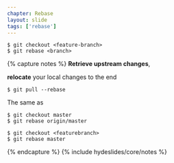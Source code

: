 ```yaml
---
chapter: Rebase
layout: slide
tags: ['rebase']
---
```


	$ git checkout <feature-branch>
	$ git rebase <branch>


{% capture notes %}
__Retrieve upstream changes__, 

__relocate__ your local changes to the end

	$ git pull --rebase

The same as

	$ git checkout master
	$ git rebase origin/master

	$ git checkout <featurebranch>
	$ git rebase master
{% endcapture %}
{% include hydeslides/core/notes %}